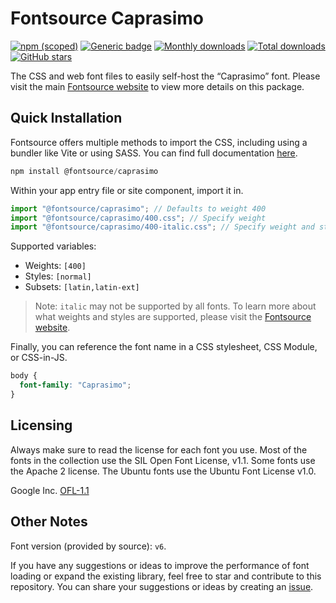 # Fontsource Caprasimo

[![npm (scoped)](https://img.shields.io/npm/v/@fontsource/caprasimo?color=brightgreen)](https://www.npmjs.com/package/@fontsource/caprasimo) [![Generic badge](https://img.shields.io/badge/fontsource-passing-brightgreen)](https://github.com/fontsource/fontsource) [![Monthly downloads](https://badgen.net/npm/dm/@fontsource/caprasimo)](https://github.com/fontsource/fontsource) [![Total downloads](https://badgen.net/npm/dt/@fontsource/caprasimo)](https://github.com/fontsource/fontsource) [![GitHub stars](https://img.shields.io/github/stars/fontsource/fontsource.svg?style=social&label=Star)](https://github.com/fontsource/fontsource/stargazers)

The CSS and web font files to easily self-host the “Caprasimo” font. Please visit the main [Fontsource website](https://fontsource.org/fonts/caprasimo) to view more details on this package.

## Quick Installation

Fontsource offers multiple methods to import the CSS, including using a bundler like Vite or using SASS. You can find full documentation [here](https://fontsource.org/docs/getting-started/introduction).

```javascript
npm install @fontsource/caprasimo
```

Within your app entry file or site component, import it in.

```javascript
import "@fontsource/caprasimo"; // Defaults to weight 400
import "@fontsource/caprasimo/400.css"; // Specify weight
import "@fontsource/caprasimo/400-italic.css"; // Specify weight and style
```

Supported variables:
- Weights: `[400]`
- Styles: `[normal]`
- Subsets: `[latin,latin-ext]`

> Note: `italic` may not be supported by all fonts. To learn more about what weights and styles are supported, please visit the [Fontsource website](https://fontsource.org/fonts/caprasimo).

Finally, you can reference the font name in a CSS stylesheet, CSS Module, or CSS-in-JS.

```css
body {
  font-family: "Caprasimo";
}
```

## Licensing
Always make sure to read the license for each font you use. Most of the fonts in the collection use the SIL Open Font License, v1.1. Some fonts use the Apache 2 license. The Ubuntu fonts use the Ubuntu Font License v1.0.

Google Inc.
[OFL-1.1](http://scripts.sil.org/OFL)

## Other Notes
Font version (provided by source): `v6`.

If you have any suggestions or ideas to improve the performance of font loading or expand the existing library, feel free to star and contribute to this repository. You can share your suggestions or ideas by creating an [issue](https://github.com/fontsource/fontsource/issues).